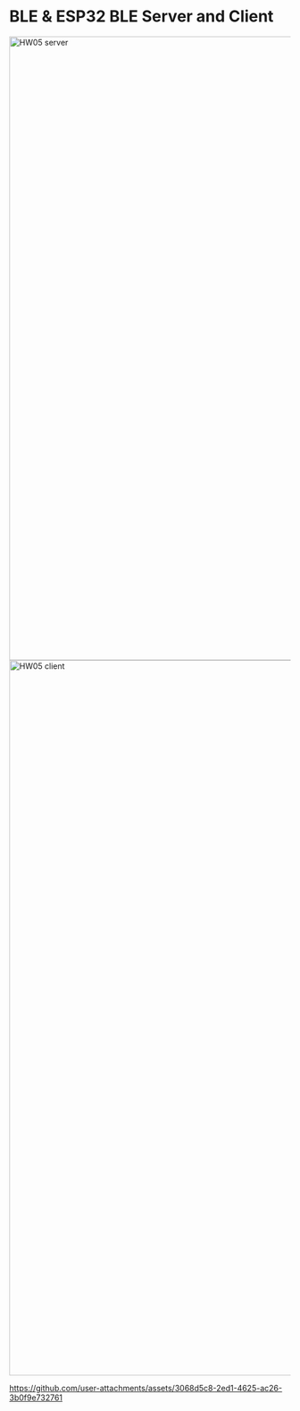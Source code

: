 # BLE & ESP32 BLE Server and Client

<img width="1116" alt="HW05 server" src="https://github.com/user-attachments/assets/69fd30a3-28b1-4d4a-86de-0935405804ae" />

<img width="1280" alt="HW05 client" src="https://github.com/user-attachments/assets/f4dd8e2f-a78f-4667-883a-17d6eb6d48e3" />



https://github.com/user-attachments/assets/3068d5c8-2ed1-4625-ac26-3b0f9e732761

